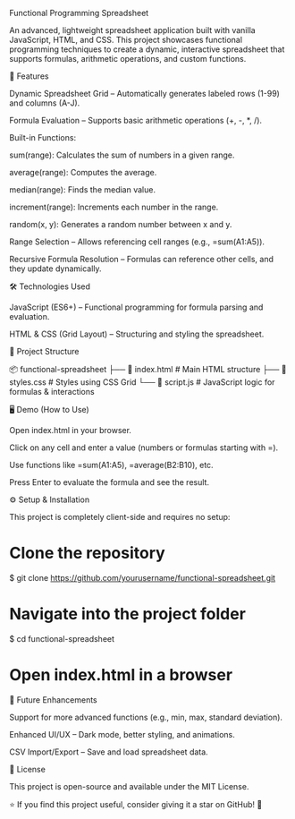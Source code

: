 Functional Programming Spreadsheet

An advanced, lightweight spreadsheet application built with vanilla JavaScript, HTML, and CSS. This project showcases functional programming techniques to create a dynamic, interactive spreadsheet that supports formulas, arithmetic operations, and custom functions.

🚀 Features

Dynamic Spreadsheet Grid – Automatically generates labeled rows (1-99) and columns (A-J).

Formula Evaluation – Supports basic arithmetic operations (+, -, *, /).

Built-in Functions:

sum(range): Calculates the sum of numbers in a given range.

average(range): Computes the average.

median(range): Finds the median value.

increment(range): Increments each number in the range.

random(x, y): Generates a random number between x and y.

Range Selection – Allows referencing cell ranges (e.g., =sum(A1:A5)).

Recursive Formula Resolution – Formulas can reference other cells, and they update dynamically.

🛠️ Technologies Used

JavaScript (ES6+) – Functional programming for formula parsing and evaluation.

HTML & CSS (Grid Layout) – Structuring and styling the spreadsheet.

📂 Project Structure

📦 functional-spreadsheet
├── 📄 index.html       # Main HTML structure
├── 🎨 styles.css       # Styles using CSS Grid
└── 📜 script.js        # JavaScript logic for formulas & interactions

🖥️ Demo (How to Use)

Open index.html in your browser.

Click on any cell and enter a value (numbers or formulas starting with =).

Use functions like =sum(A1:A5), =average(B2:B10), etc.

Press Enter to evaluate the formula and see the result.

⚙️ Setup & Installation

This project is completely client-side and requires no setup:

# Clone the repository
$ git clone https://github.com/yourusername/functional-spreadsheet.git

# Navigate into the project folder
$ cd functional-spreadsheet

# Open index.html in a browser

📌 Future Enhancements

Support for more advanced functions (e.g., min, max, standard deviation).

Enhanced UI/UX – Dark mode, better styling, and animations.

CSV Import/Export – Save and load spreadsheet data.

📜 License

This project is open-source and available under the MIT License.

⭐ If you find this project useful, consider giving it a star on GitHub! 🚀

